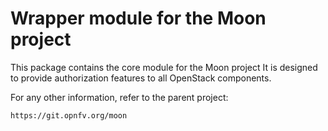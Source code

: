 Wrapper module for the Moon project
===================================

This package contains the core module for the Moon project
It is designed to provide authorization features to all OpenStack components.

For any other information, refer to the parent project:

    https://git.opnfv.org/moon
